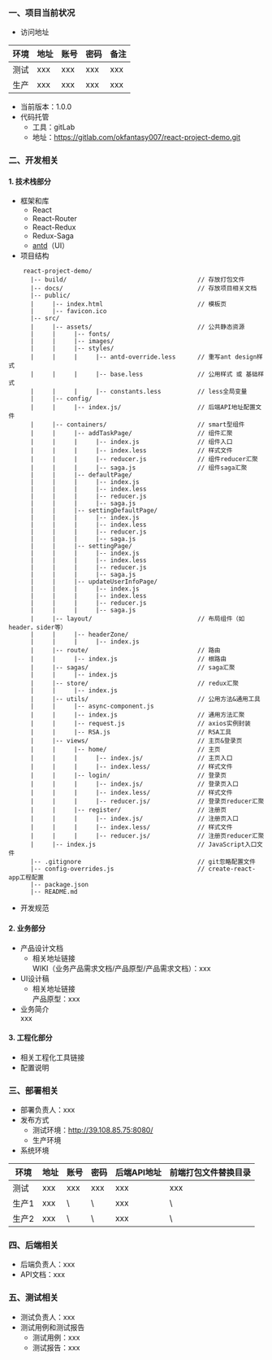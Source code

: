 ### 一、项目当前状况  

- 访问地址  

| 环境 | 地址 | 账号 | 密码 | 备注 |
| ------ | ------ | ------ | ------ | ------ |
| 测试 | xxx | xxx | xxx | xxx |
| 生产 | xxx | xxx | xxx | xxx |  

- 当前版本：1.0.0
- 代码托管  
   - 工具：gitLab
   - 地址：https://gitlab.com/okfantasy007/react-project-demo.git

### 二、开发相关  
#### 1. 技术栈部分  
- 框架和库
    + React
    + React-Router
    + React-Redux
    + Redux-Saga
    + [antd](https://ant.design/docs/react/introduce-cn)（UI）
- 项目结构  

```  
    react-project-demo/
      |-- build/                                    // 存放打包文件
      |-- docs/                                     // 存放项目相关文档
      |-- public/
      |     |-- index.html                          // 模板页
      |     |-- favicon.ico
      |-- src/
      |     |-- assets/                             // 公共静态资源
      |     |     |-- fonts/
      |     |     |-- images/
      |     |     |-- styles/
      |     |     |     |-- antd-override.less      // 重写ant design样式
      |     |     |     |-- base.less               // 公用样式 或 基础样式
      |     |     |     |-- constants.less          // less全局变量
      |     |-- config/                             
      |     |     |-- index.js/                     // 后端API地址配置文件
      |     |-- containers/                         // smart型组件
      |     |     |-- addTaskPage/                  // 组件汇聚
      |     |     |     |-- index.js                // 组件入口
      |     |     |     |-- index.less              // 样式文件
      |     |     |     |-- reducer.js              // 组件reducer汇聚
      |     |     |     |-- saga.js                 // 组件saga汇聚
      |     |     |-- defaultPage/                  
      |     |     |     |-- index.js                
      |     |     |     |-- index.less              
      |     |     |     |-- reducer.js              
      |     |     |     |-- saga.js                 
      |     |     |-- settingDefaultPage/           
      |     |     |     |-- index.js                
      |     |     |     |-- index.less              
      |     |     |     |-- reducer.js              
      |     |     |     |-- saga.js                 
      |     |     |-- settingPage/                  
      |     |     |     |-- index.js                
      |     |     |     |-- index.less              
      |     |     |     |-- reducer.js              
      |     |     |     |-- saga.js                 
      |     |     |-- updateUserInfoPage/           
      |     |     |     |-- index.js                
      |     |     |     |-- index.less              
      |     |     |     |-- reducer.js              
      |     |     |     |-- saga.js                 
      |     |-- layout/                             // 布局组件（如header，sider等）
      |     |     |-- headerZone/                   
      |     |     |     |-- index.js                                   
      |     |-- route/                              // 路由
      |     |     |-- index.js                      // 根路由
      |     |-- sagas/                              // saga汇聚
      |     |     |-- index.js                      
      |     |-- store/                              // redux汇聚
      |     |     |-- index.js
      |     |-- utils/                              // 公用方法&通用工具
      |     |     |-- async-component.js            
      |     |     |-- index.js                      // 通用方法汇聚
      |     |     |-- request.js                    // axios实例封装
      |     |     |-- RSA.js                        // RSA工具
      |     |-- views/                              // 主页&登录页
      |     |     |-- home/                         // 主页    
      |     |     |     |-- index.js/               // 主页入口
      |     |     |     |-- index.less/             // 样式文件
      |     |     |-- login/                        // 登录页
      |     |     |     |-- index.js/               // 登录页入口
      |     |     |     |-- index.less/             // 样式文件
      |     |     |     |-- reducer.js/             // 登录页reducer汇聚
      |     |     |-- register/                     // 注册页
      |     |     |     |-- index.js/               // 注册页入口
      |     |     |     |-- index.less/             // 样式文件
      |     |     |     |-- reducer.js/             // 注册页reducer汇聚           
      |     |-- index.js                            // JavaScript入口文件
      |-- .gitignore                                // git忽略配置文件
      |-- config-overrides.js                       // create-react-app工程配置
      |-- package.json
      |-- README.md
```

- 开发规范  

#### 2. 业务部分  
- 产品设计文档  
   - 相关地址链接   
   WIKI（业务产品需求文档/产品原型/产品需求文档）：xxx   
- UI设计稿  
   - 相关地址链接   
   产品原型：xxx
- 业务简介      
   xxx 

#### 3. 工程化部分  
- 相关工程化工具链接  
- 配置说明  

### 三、部署相关  
- 部署负责人：xxx  
- 发布方式  
   - 测试环境：http://39.108.85.75:8080/  
   - 生产环境
- 系统环境  

| 环境 | 地址 | 账号 | 密码 | 后端API地址 | 前端打包文件替换目录 |
| ------ | ------ | ------ | ------ |  ------ | ------------ |
| 测试 | xxx | xxx | xxx | xxx | xxx |
| 生产1 | xxx | \ | \ | xxx | \ |
| 生产2 | xxx | \ | \ | xxx | \ |

### 四、后端相关  
- 后端负责人：xxx  
- API文档：xxx  

### 五、测试相关  
- 测试负责人：xxx  
- 测试用例和测试报告   
    + 测试用例：xxx
    + 测试报告：xxx
